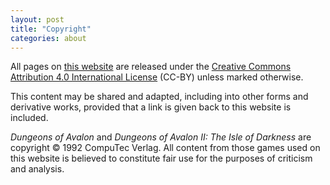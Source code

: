 ```yaml
---
layout: post
title: "Copyright"
categories: about
---
```


All pages on [this website](https://tetracorp.github.io/dungeons-of-avalon/) are
released under the
<a real="license"
href="https://creativecommons.org/licenses/by/4.0/">Creative Commons
Attribution 4.0 International License</a> (CC-BY) unless marked otherwise.

This content may be shared and adapted, including into other forms and
derivative works, provided that a link is given back to this website is
included.

_Dungeons of Avalon_ and _Dungeons of Avalon II: The Isle of Darkness_ are
copyright &copy; 1992 CompuTec Verlag. All content from those games used on this
website is believed to constitute fair use for the purposes of criticism and
analysis.
